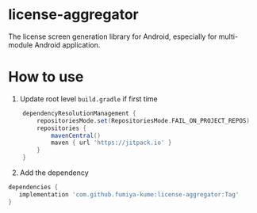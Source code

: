 # license-aggregator

The license screen generation library for Android, especially for multi-module Android application.

# How to use

1. Update root level `build.gradle` if first time

```gradle
	dependencyResolutionManagement {
		repositoriesMode.set(RepositoriesMode.FAIL_ON_PROJECT_REPOS)
		repositories {
			mavenCentral()
			maven { url 'https://jitpack.io' }
		}
	}
```

2. Add the dependency

```gradle
dependencies {
   implementation 'com.github.fumiya-kume:license-aggregator:Tag'
}
```
